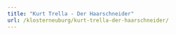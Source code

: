 ```yaml
---
title: "Kurt Trella - Der Haarschneider"
url: /klosterneuburg/kurt-trella-der-haarschneider/
---
```

